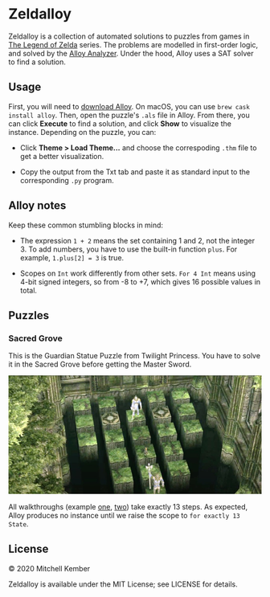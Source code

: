 # Zeldalloy

Zeldalloy is a collection of automated solutions to puzzles from games in [The Legend of Zelda][zelda] series. The problems are modelled in first-order logic, and solved by the [Alloy Analyzer][alloy]. Under the hood, Alloy uses a SAT solver to find a solution.

## Usage

First, you will need to [download Alloy][download]. On macOS, you can use `brew cask install alloy`. Then, open the puzzle's `.als` file in Alloy. From there, you can click **Execute** to find a solution, and click **Show** to visualize the instance. Depending on the puzzle, you can:

- Click **Theme > Load Theme...** and choose the correspoding `.thm` file to get a better visualization.

- Copy the output from the Txt tab and paste it as standard input to the corresponding `.py` program.

## Alloy notes

Keep these common stumbling blocks in mind:

- The expression `1 + 2` means the set containing 1 and 2, not the integer 3. To add numbers, you have to use the built-in function `plus`. For example, `1.plus[2] = 3` is true.

- Scopes on `Int` work differently from other sets. `For 4 Int` means using 4-bit signed integers, so from -8 to +7, which gives 16 possible values in total.

## Puzzles

### Sacred Grove

This is the Guardian Statue Puzzle from Twilight Princess. You have to solve it in the Sacred Grove before getting the Master Sword.

![Sacred Grove puzzle screenshot](sacred-grove.jpg)

All walkthroughs (example [one](https://www.zeldadungeon.net/Zelda11Guardian.php), [two](https://zeldauniverse.net/guides/twilight-princess/sidequests/guardian-statue-puzzle/)) take exactly 13 steps. As expected, Alloy produces no instance until we raise the scope to `for exactly 13 State`.

## License

© 2020 Mitchell Kember

Zeldalloy is available under the MIT License; see LICENSE for details.

[zelda]: https://en.wikipedia.org/wiki/The_Legend_of_Zelda
[alloy]: https://alloytools.org
[download]: https://alloytools.org/download.html
